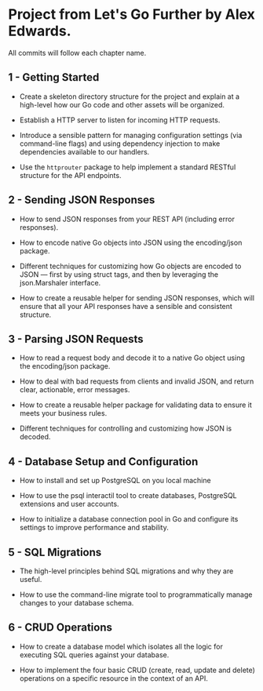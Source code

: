 # Project from Let's Go Further by Alex Edwards.

All commits will follow each chapter name.

## 1 - Getting Started

- Create a skeleton directory structure for the project and explain at a high-level how our Go code and other assets will be organized.

- Establish a HTTP server to listen for incoming HTTP requests.

- Introduce a sensible pattern for managing configuration settings (via command-line flags) and using dependency injection to make dependencies available to our handlers.

- Use the `httprouter` package to help implement a standard RESTful structure for the API endpoints.

## 2 - Sending JSON Responses

- How to send JSON responses from your REST API (including error responses).

- How to encode native Go objects into JSON using the encoding/json package.

- Different techniques for customizing how Go objects are encoded to JSON — first by
using struct tags, and then by leveraging the json.Marshaler interface.

- How to create a reusable helper for sending JSON responses, which will ensure that all
your API responses have a sensible and consistent structure.

## 3 - Parsing JSON Requests

- How to read a request body and decode it to a native Go object using the encoding/json package.

- How to deal with bad requests from clients and invalid JSON, and return clear, actionable, error messages.

- How to create a reusable helper package for validating data to ensure it meets your business rules.

- Different techniques for controlling and customizing how JSON is decoded.

## 4 - Database Setup and Configuration

- How to install and set up PostgreSQL on you local machine

- How to use the psql interactil tool to create databases, PostgreSQL extensions and user accounts.

- How to initialize a database connection pool in Go and configure its settings to improve performance and stability.

## 5 - SQL Migrations

- The high-level principles behind SQL migrations and why they are useful.

- How to use the command-line migrate tool to programmatically manage changes to your database schema.

## 6 - CRUD Operations

- How to create a database model which isolates all the logic for executing SQL queries against your database.

- How to implement the four basic CRUD (create, read, update and delete) operations on a specific resource in the context of an API.